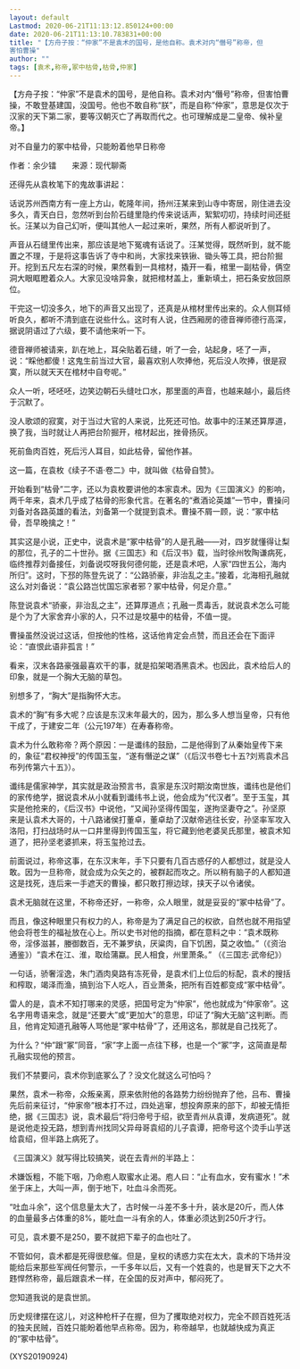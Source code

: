 ```yaml
---
layout: default
Lastmod: 2020-06-21T11:13:12.850124+00:00
date: 2020-06-21T11:13:10.783831+00:00
title: "【方舟子按：“仲家”不是袁术的国号，是他自称。袁术对内“僭号”称帝，但
害怕曹操"
author: ""
tags: [袁术,称帝,冢中枯骨,枯骨,仲家]
---
```


【方舟子按：“仲家”不是袁术的国号，是他自称。袁术对内“僭号”称帝，但害怕曹操，不敢登基建国，没国号。他也不敢自称“朕”，而是自称“仲家”，意思是仅次于汉家的天下第二家，要等汉朝灭亡了再取而代之。也可理解成是二皇帝、候补皇帝。】

对不自量力的冢中枯骨，只能盼着他早日称帝

作者：余少镭　　来源：现代聊斋

还得先从袁枚笔下的鬼故事讲起：

话说苏州西南方有一座上方山，乾隆年间，扬州汪某来到山寺中寄居，刚住进去没多久，青天白日，忽然听到台阶石缝里隐约传来说话声，絮絮叨叨，持续时间还挺长。汪某以为自己幻听，便叫其他人一起过来听，果然，所有人都说听到了。

声音从石缝里传出来，那应该是地下冤魂有话说了。汪某觉得，既然听到，就不能置之不理，于是将这事告诉了寺中和尚，大家找来铁锹、锄头等工具，把台阶掘开。挖到五尺左右深的时候，果然看到一具棺材，撬开一看，棺里一副枯骨，俩空洞大眼眶瞪着众人。大家见没啥异象，就把棺材盖上，重新填土，把石条安放回原位。

干完这一切没多久，地下的声音又出现了，还真是从棺材里传出来的。众人侧耳倾听良久，都听不清到底在说些什么。这时有人说，住西厢房的德音禅师德行高深，据说阴语过了六级，要不请他来听一下。

德音禅师被请来，趴在地上，耳朵贴着石缝，听了一会，站起身，呸了一声，说：“睬他都傻！这鬼生前当过大官，最喜欢别人吹捧他，死后没人吹捧，很是寂寞，所以就天天在棺材中自夸呢。”

众人一听，呸呸呸，边笑边朝石头缝吐口水，那里面的声音，也越来越小，最后终于沉默了。

没人歌颂的寂寞，对于当过大官的人来说，比死还可怕。故事中的汪某还算厚道，换了我，当时就让人再把台阶掘开，棺材起出，挫骨扬灰。

死前鱼肉百姓，死后污人耳目，如此枯骨，留他作甚。

这一篇，在袁枚《续子不语·卷二》中，就叫做《枯骨自赞》。

开始看到“枯骨”二字，还以为袁枚要讲他的本家袁术。因为《三国演义》的影响，两千年来，袁术几乎成了枯骨的形象代言。在著名的“煮酒论英雄”一节中，曹操问刘备对各路英雄的看法，刘备第一个就提到袁术。曹操不屑一顾，说：“冢中枯骨，吾早晚擒之！”

其实这是小说，正史中，说袁术是“冢中枯骨”的人是孔融——对，四岁就懂得让梨的那位，孔子的二十世孙。据《三国志》和《后汉书》载，当时徐州牧陶谦病死，临终推荐刘备接任，刘备说哎呀我何德何能，还是袁术吧，人家“四世五公，海内所归”。这时，下邳的陈登先说了：“公路骄豪，非治乱之主。”接着，北海相孔融就这么对刘备说：“袁公路岂忧国忘家者邪？冢中枯骨，何足介意。”

陈登说袁术“骄豪，非治乱之主”，还算厚道点；孔融一贯毒舌，就说袁术怎么可能是个为了大家舍弃小家的人，只不过是坟墓中的枯骨，不值一提。

曹操虽然没说过这话，但按他的性格，这话他肯定会点赞，而且还会在下面评论：“直恨此语非孤言！”

看来，汉末各路豪强最喜欢干的事，就是掐架喝酒黑袁术。也因此，袁术给后人的印象，就是一个胸大无脑的草包。

别想多了，“胸大”是指胸怀大志。

袁术的“胸”有多大呢？应该是东汉末年最大的，因为，那么多人想当皇帝，只有他干成了，于建安二年（公元197年）在寿春称帝。

袁术为什么敢称帝？两个原因：一是谶纬的鼓励，二是他得到了从秦始皇传下来的，象征“君权神授”的传国玉玺，“遂有僭逆之谋”（《后汉书卷七十五?刘焉袁术吕布列传第六十五》）。

谶纬是儒家神学，其实就是政治预言书，袁家是东汉时期汝南世族，谶纬也是他们的家传绝学，据说袁术从小就看到谶纬书上说，他会成为“代汉者”。至于玉玺，其实是他抢来的，《后汉书》中说他，“又闻孙坚得传国玺，遂拘坚妻夺之”。孙坚原来是认袁术大哥的，十八路诸侯打董卓，董卓劫了汉献帝逃往长安，孙坚率军攻入洛阳，打扫战场时从一口井里得到传国玉玺，将它藏到他老婆吴氏那里，被袁术知道了，把孙坚老婆抓来，将玉玺抢过去。

前面说过，称帝这事，在东汉末年，手下只要有几百古惑仔的人都想过，就是没人敢。因为一旦称帝，就会成为众矢之的，被群起而攻之。所以稍有脑子的人都知道这是找死，连后来一手遮天的曹操，都只敢打擦边球，挟天子以令诸侯。

袁术无脑就在这里，不称帝还好，一称帝，众人眼里，就是妥妥的“冢中枯骨”了。

而且，像这种眼里只有权力的人，称帝是为了满足自己的权欲，自然也就不用指望他会将苍生的福祉放在心上。所以史书对他的指摘，都在意料之中：“袁术既称帝，淫侈滋甚，媵御数百，无不兼罗纨，厌粱肉，自下饥困，莫之收恤。”（《资治通鉴》）“袁术在江、淮，取给蒲蠃。民人相食，州里萧条。” （《三国志·武帝纪》）

一句话，骄奢淫逸，朱门酒肉臭路有冻死骨，是袁术们上位后的标配，袁术的搜括和榨取，竭泽而渔，搞到治下人吃人，百业萧条，把所有百姓都变成“冢中枯骨”。

雷人的是，袁术不知打哪来的灵感，把国号定为“仲家”，他也就成为“仲家帝”。这名字用粤语来念，就是“还要大”或“更加大”的意思，印证了“胸大无脑”这判断。而且，他肯定知道孔融等人骂他是“冢中枯骨”了，还用这名，那就是自己找死了。

为什么？“仲”跟“冢”同音，“家”字上面一点往下移，也是一个“冢”字，这简直是帮孔融实现他的预言。

我们不禁要问，袁术你到底冢么了？没文化就这么可怕吗？

果然，袁术一称帝，众叛亲离，原来依附他的各路势力纷纷抛弃了他，吕布、曹操先后前来征讨，“仲家帝”根本打不过，四处逃窜，想投奔原来的部下，却被无情拒绝，据《三国志》说，袁术最后“将归帝号于绍，欲至青州从袁谭，发病道死”。就是说他走投无路，想到青州找同父异母哥袁绍的儿子袁谭，把帝号这个烫手山芋送给袁绍，但半路上病死了。

《三国演义》就写得比较搞笑，说在去青州的半路上：

术嫌饭粗，不能下咽，乃命庖人取蜜水止渴。庖人曰：“止有血水，安有蜜水！”术坐于床上，大叫一声，倒于地下，吐血斗余而死。

“吐血斗余”，这个信息量太大了，古时候一斗差不多十升，装水是20斤，而人体的血量最多占体重的8%，能吐血一斗有余的人，体重必须达到250斤才行。

可见，袁术要不是250，要不就把下辈子的血也吐了。

不管如何，袁术都是死得很悲催。但是，皇权的诱惑力实在太大，袁术的下场并没能给后来那些军阀任何警示，一千多年以后，又有一个姓袁的，也是冒天下之大不韪悍然称帝，最后跟袁术一样，在全国的反对声中，郁闷死了。

您知道我说的是袁世凯。

历史规律摆在这儿，对这种枪杆子在握，但为了攫取绝对权力，完全不顾百姓死活的独夫民贼，百姓只能盼着他早点称帝。因为，称帝越早，也就越快成为真正的“冢中枯骨”。

(XYS20190924)

